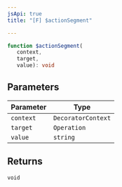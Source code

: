```yaml
---
jsApi: true
title: "[F] $actionSegment"

---
```

```ts
function $actionSegment(
   context, 
   target, 
   value): void
```

## Parameters

| Parameter | Type |
| ------ | ------ |
| `context` | `DecoratorContext` |
| `target` | `Operation` |
| `value` | `string` |

## Returns

`void`
